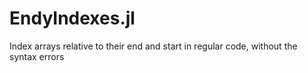 # EndyIndexes.jl
Index arrays relative to their end and start in regular code, without the syntax errors
